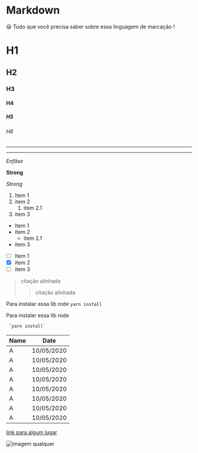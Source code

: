 # Markdown


:smiley: Tudo que você  precisa saber sobre essa linguagem de marcação !


<!-- Headings  -->
# H1
## H2
### H3
#### H4
##### H5
###### H6

<!-- DIVIDERS-->

---

***

<!-- Enfasis -->

*Enfâse*

<!-- Strong -->

**Strong**

<!-- Itáĺico -->

_Strong_

<!-- Lista Ordenada -->

1. Item 1
2. item 2
   1. item 2.1  
3. item 3

<!-- Lista não Ordenada -->

* Item 1
* item 2
  * item 2.1
* item 3

<!-- Lista chechbox -->

- [ ] Item 1
- [x] item 2
- [ ] item 3

<!-- citação -->

> citação alinhada
> > citação alinhada

<!-- Inline code -->

Para instalar essa lib rode  `yarn install`

<!-- Code block -->
Para instalar essa lib rode 
```bash 
 `yarn install` 
```

<!-- Tabelas -->

| Name |    Date    |
| ---- | ---------  |
|  A   | 10/05/2020 |
|  A   | 10/05/2020 |
|  A   | 10/05/2020 |
|  A   | 10/05/2020 |
|  A   | 10/05/2020 |
|  A   | 10/05/2020 |
|  A   | 10/05/2020 |
|  A   | 10/05/2020 |

<!-- links -->

[ link para algum lugar ](http://github.com "Github" ) 

![ imagem qualquer ](https://user-images.githubusercontent.com/58826286/120250056-2ee89280-c253-11eb-96f9-c5f32520ba73.png)